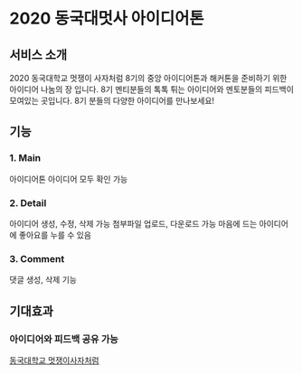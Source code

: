 # 2020 동국대멋사 아이디어톤 

## 서비스 소개
2020 동국대학교 멋쟁이 사자처럼 8기의 중앙 아이디어톤과 해커톤을 준비하기 위한 아이디어 나눔의 장 입니다.
8기 멘티분들의 톡톡 튀는 아이디어와 멘토분들의 피드백이 모여있는 곳입니다.
8기 분들의 다양한 아이디어를 만나보세요!

## 기능
### 1. Main
아이디어톤 아이디어 모두 확인 가능
### 2. Detail
아이디어 생성, 수정, 삭제 가능
첨부파일 업로드, 다운로드 가능
마음에 드는 아이디어에 좋아요를 누를 수 있음
### 3. Comment
댓글 생성, 삭제 기능

## 기대효과
### 아이디어와 피드백 공유 가능


[동국대학교 멋쟁이사자처럼](https://www.facebook.com/DGUlion/)
